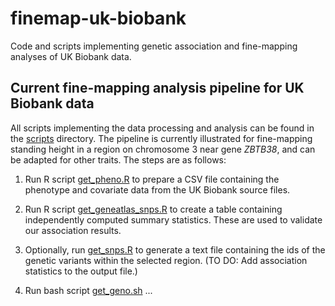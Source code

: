 # finemap-uk-biobank

Code and scripts implementing genetic association and fine-mapping
analyses of UK Biobank data.

## Current fine-mapping analysis pipeline for UK Biobank data

All scripts implementing the data processing and analysis can be found
in the [scripts](scripts) directory. The pipeline is currently
illustrated for fine-mapping standing height in a region on chromosome
3 near gene *ZBTB38*, and can be adapted for other traits. The steps
are as follows:

1. Run R script [get_pheno.R](scripts/get_pheno.R) to prepare a CSV file
   containing the phenotype and covariate data from the UK Biobank
   source files.

2. Run R script [get_geneatlas_snps.R](scripts/get_geneatlas_snps.R)
   to create a table containing independently computed summary
   statistics. These are used to validate our association results.

3. Optionally, run [get_snps.R](scripts/get_snps.R) to generate a text
   file containing the ids of the genetic variants within the selected
   region. (TO DO: Add association statistics to the output file.)

5. Run bash script [get_geno.sh](scripts/get_geno.sh) ...
